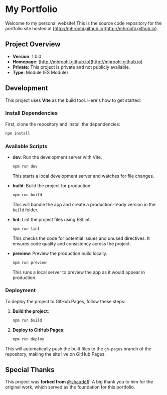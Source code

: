 # My Portfolio

Welcome to my personal website! This is the source code repository for the portfolio site hosted at [http://mhroohi.github.io](http://mhroohi.github.io).

## Project Overview

- **Version**: 1.0.0
- **Homepage**: [http://mhroohi.github.io](http://mhroohi.github.io)
- **Private**: This project is private and not publicly available.
- **Type**: Module (ES Module)

## Development

This project uses **Vite** as the build tool. Here's how to get started:

### Install Dependencies
First, clone the repository and install the dependencies:

```bash
npm install
```

### Available Scripts

- **dev**: Run the development server with Vite.
  ```bash
  npm run dev
  ```
  This starts a local development server and watches for file changes.

- **build**: Build the project for production.
  ```bash
  npm run build
  ```
  This will bundle the app and create a production-ready version in the `build` folder.

- **lint**: Lint the project files using ESLint.
  ```bash
  npm run lint
  ```
  This checks the code for potential issues and unused directives. It ensures code quality and consistency across the project.

- **preview**: Preview the production build locally.
  ```bash
  npm run preview
  ```
  This runs a local server to preview the app as it would appear in production.

### Deployment

To deploy the project to GitHub Pages, follow these steps:

1. **Build the project**:
   ```bash
   npm run build
   ```

2. **Deploy to GitHub Pages**:
   ```bash
   npm run deploy
   ```

This will automatically push the built files to the `gh-pages` branch of the repository, making the site live on GitHub Pages.

## Special Thanks

This project was **forked from** [@shaqdeff](https://github.com/shaqdeff). A big thank you to him for the original work, which served as the foundation for this portfolio.
